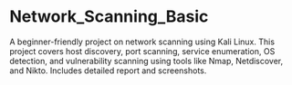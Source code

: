 # Network_Scanning_Basic
A beginner-friendly project on network scanning using Kali Linux. This project covers host discovery, port scanning, service enumeration, OS detection, and vulnerability scanning using tools like Nmap, Netdiscover, and Nikto. Includes detailed report and screenshots.
